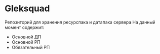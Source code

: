 # Gleksquad
Репозиторий для хранения ресурспака и датапака сервера
На данный момент содержит:
  - Основной ДП
  - Основной РП
  - Обязательный РП
